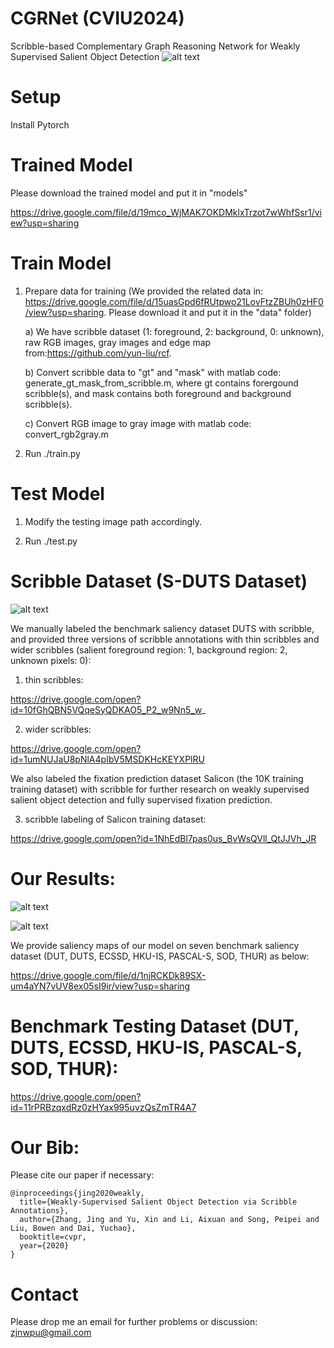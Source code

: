 # CGRNet (CVIU2024)
Scribble-based Complementary Graph Reasoning Network for Weakly Supervised Salient Object Detection
![alt text](./overview.png)

# Setup
Install Pytorch

# Trained Model

Please download the trained model and put it in "models"

https://drive.google.com/file/d/19mco_WjMAK7OKDMklxTrzot7wWhfSsr1/view?usp=sharing

# Train Model

1) Prepare data for training (We provided the related data in: https://drive.google.com/file/d/15uasGpd6fRUtpwo21LovFtzZBUh0zHF0/view?usp=sharing. Please download it and put it in the "data" folder)

      a) We have scribble dataset (1: foreground, 2: background, 0: unknown), raw RGB images, gray images and edge map from:https://github.com/yun-liu/rcf.

      b) Convert scribble data to "gt" and "mask" with matlab code: generate_gt_mask_from_scribble.m, where gt contains forergound scribble(s), and mask contains both foreground and background scribble(s).

      c) Convert RGB image to gray image with matlab code: convert_rgb2gray.m

2) Run ./train.py

# Test Model

1) Modify the testing image path accordingly.

2) Run ./test.py


# Scribble Dataset (S-DUTS Dataset)

![alt text](./scribble_show.png)

We manually labeled the benchmark saliency dataset DUTS with scribble, and provided three versions of scribble annotations with thin scribbles and wider scribbles (salient foreground region: 1, background region: 2, unknown pixels: 0):

1) thin scribbles:

https://drive.google.com/open?id=10fGhQBN5VQqeSyQDKAO5_P2_w9Nn5_w_

2) wider scribbles:

https://drive.google.com/open?id=1umNUJaU8pNlA4pIbV5MSDKHcKEYXPlRU

We also labeled the fixation prediction dataset Salicon (the 10K training training dataset) with scribble for further research on weakly supervised salient object detection and fully supervised fixation prediction.

3) scribble labeling of Salicon training dataset:

https://drive.google.com/open?id=1NhEdBl7pas0us_BvWsQVll_QtJJVh_JR

# Our Results:
![alt text](./results.png)

![alt text](./E_F_measure.png)

We provide saliency maps of our model on seven benchmark saliency dataset (DUT, DUTS, ECSSD, HKU-IS, PASCAL-S, SOD, THUR) as below:

https://drive.google.com/file/d/1njRCKDk89SX-um4aYN7vUV8ex05sI9ir/view?usp=sharing

# Benchmark Testing Dataset (DUT, DUTS, ECSSD, HKU-IS, PASCAL-S, SOD, THUR):

https://drive.google.com/open?id=11rPRBzqxdRz0zHYax995uvzQsZmTR4A7

# Our Bib:

Please cite our paper if necessary:
```
@inproceedings{jing2020weakly,
  title={Weakly-Supervised Salient Object Detection via Scribble Annotations},
  author={Zhang, Jing and Yu, Xin and Li, Aixuan and Song, Peipei and Liu, Bowen and Dai, Yuchao},
  booktitle=cvpr,
  year={2020}
}
```

# Contact

Please drop me an email for further problems or discussion: zjnwpu@gmail.com

